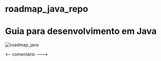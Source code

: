 # roadmap_java_repo
<h1> Guia para desenvolvimento em Java </h1>

![roadmap_java](https://user-images.githubusercontent.com/81716096/194948652-a94dc040-754d-4540-bf64-083d7125dbdb.png)


<--
comentário
--->
